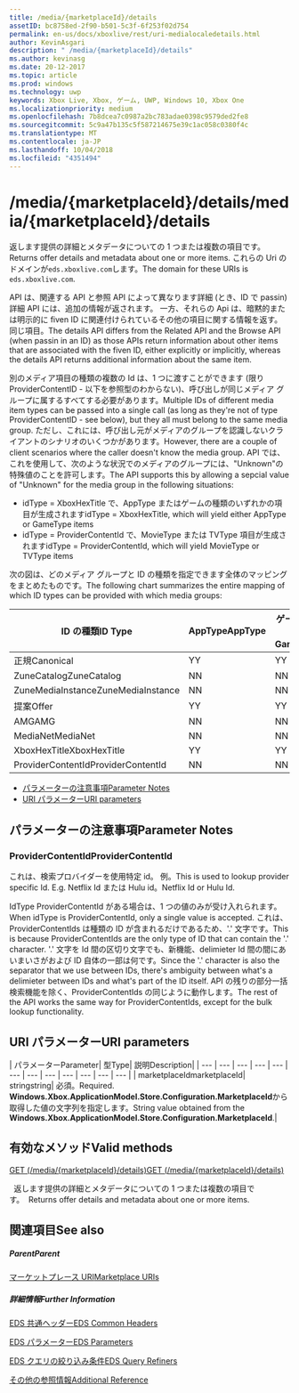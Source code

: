 ```yaml
---
title: /media/{marketplaceId}/details
assetID: bc8758ed-2f90-b501-5c3f-6f253f02d754
permalink: en-us/docs/xboxlive/rest/uri-medialocaledetails.html
author: KevinAsgari
description: " /media/{marketplaceId}/details"
ms.author: kevinasg
ms.date: 20-12-2017
ms.topic: article
ms.prod: windows
ms.technology: uwp
keywords: Xbox Live, Xbox, ゲーム, UWP, Windows 10, Xbox One
ms.localizationpriority: medium
ms.openlocfilehash: 7b8dcea7c0987a2bc783adae0398c9579ded2fe8
ms.sourcegitcommit: 5c9a47b135c5f587214675e39c1ac058c0380f4c
ms.translationtype: MT
ms.contentlocale: ja-JP
ms.lasthandoff: 10/04/2018
ms.locfileid: "4351494"
---
```

# <a name="mediamarketplaceiddetails"></a><span data-ttu-id="a0b7b-104">/media/{marketplaceId}/details</span><span class="sxs-lookup"><span data-stu-id="a0b7b-104">/media/{marketplaceId}/details</span></span>
<span data-ttu-id="a0b7b-105">返します提供の詳細とメタデータについての 1 つまたは複数の項目です。</span><span class="sxs-lookup"><span data-stu-id="a0b7b-105">Returns offer details and metadata about one or more items.</span></span> <span data-ttu-id="a0b7b-106">これらの Uri のドメインが`eds.xboxlive.com`します。</span><span class="sxs-lookup"><span data-stu-id="a0b7b-106">The domain for these URIs is `eds.xboxlive.com`.</span></span>
 
<span data-ttu-id="a0b7b-107">API は、関連する API と参照 API によって異なります詳細 (とき、ID で passin) 詳細 API には、追加の情報が返されます。 一方、それらの Api は、暗黙的または明示的に fiven ID に関連付けられているその他の項目に関する情報を返す。同じ項目。</span><span class="sxs-lookup"><span data-stu-id="a0b7b-107">The details API differs from the Related API and the Browse API (when passin in an ID) as those APIs return information about other items that are associated with the fiven ID, either explicitly or implicitly, whereas the details API returns additional information about the same item.</span></span>
 
<span data-ttu-id="a0b7b-108">別のメディア項目の種類の複数の Id は、1 つに渡すことができます (限り ProviderContentID - 以下を参照型のわからない)、呼び出しが同じメディア グループに属するすべてする必要があります。</span><span class="sxs-lookup"><span data-stu-id="a0b7b-108">Multiple IDs of different media item types can be passed into a single call (as long as they're not of type ProviderContentID - see below), but they all must belong to the same media group.</span></span> <span data-ttu-id="a0b7b-109">ただし、これには、呼び出し元がメディアのグループを認識しないクライアントのシナリオのいくつかがあります。</span><span class="sxs-lookup"><span data-stu-id="a0b7b-109">However, there are a couple of client scenarios where the caller doesn't know the media group.</span></span> <span data-ttu-id="a0b7b-110">API では、これを使用して、次のような状況でのメディアのグループには、"Unknown"の特殊値のことを許可します。</span><span class="sxs-lookup"><span data-stu-id="a0b7b-110">The API supports this by allowing a sepcial value of "Unknown" for the media group in the following situations:</span></span>
 
   * <span data-ttu-id="a0b7b-111">idType = XboxHexTitle で、AppType またはゲームの種類のいずれかの項目が生成されます</span><span class="sxs-lookup"><span data-stu-id="a0b7b-111">idType = XboxHexTitle, which will yield either AppType or GameType items</span></span>
   * <span data-ttu-id="a0b7b-112">idType = ProviderContentId で、MovieType または TVType 項目が生成されます</span><span class="sxs-lookup"><span data-stu-id="a0b7b-112">idType = ProviderContentId, which will yield MovieType or TVType items</span></span>
  
<span data-ttu-id="a0b7b-113">次の図は、どのメディア グループと ID の種類を指定できます全体のマッピングをまとめたものです。</span><span class="sxs-lookup"><span data-stu-id="a0b7b-113">The following chart summarizes the entire mapping of which ID types can be provided with which media groups:</span></span>
 
| <span data-ttu-id="a0b7b-114">ID の種類</span><span class="sxs-lookup"><span data-stu-id="a0b7b-114">ID Type</span></span>| <span data-ttu-id="a0b7b-115">AppType</span><span class="sxs-lookup"><span data-stu-id="a0b7b-115">AppType</span></span>| <span data-ttu-id="a0b7b-116">ゲームの種類</span><span class="sxs-lookup"><span data-stu-id="a0b7b-116">GameType</span></span>| <span data-ttu-id="a0b7b-117">MovieType</span><span class="sxs-lookup"><span data-stu-id="a0b7b-117">MovieType</span></span>| <span data-ttu-id="a0b7b-118">MusicArtistType</span><span class="sxs-lookup"><span data-stu-id="a0b7b-118">MusicArtistType</span></span>| <span data-ttu-id="a0b7b-119">MusicType</span><span class="sxs-lookup"><span data-stu-id="a0b7b-119">MusicType</span></span>| <span data-ttu-id="a0b7b-120">TVType</span><span class="sxs-lookup"><span data-stu-id="a0b7b-120">TVType</span></span>| <span data-ttu-id="a0b7b-121">WebVideoType</span><span class="sxs-lookup"><span data-stu-id="a0b7b-121">WebVideoType</span></span>| <span data-ttu-id="a0b7b-122">Unknown</span><span class="sxs-lookup"><span data-stu-id="a0b7b-122">Unknown</span></span>| 
| --- | --- | --- | --- | --- | --- | --- | --- | --- | 
| <span data-ttu-id="a0b7b-123">正規</span><span class="sxs-lookup"><span data-stu-id="a0b7b-123">Canonical</span></span>| <span data-ttu-id="a0b7b-124">Y</span><span class="sxs-lookup"><span data-stu-id="a0b7b-124">Y</span></span>| <span data-ttu-id="a0b7b-125">Y</span><span class="sxs-lookup"><span data-stu-id="a0b7b-125">Y</span></span>| <span data-ttu-id="a0b7b-126">Y</span><span class="sxs-lookup"><span data-stu-id="a0b7b-126">Y</span></span>| <span data-ttu-id="a0b7b-127">Y</span><span class="sxs-lookup"><span data-stu-id="a0b7b-127">Y</span></span>| <span data-ttu-id="a0b7b-128">Y</span><span class="sxs-lookup"><span data-stu-id="a0b7b-128">Y</span></span>| <span data-ttu-id="a0b7b-129">Y</span><span class="sxs-lookup"><span data-stu-id="a0b7b-129">Y</span></span>| <span data-ttu-id="a0b7b-130">Y</span><span class="sxs-lookup"><span data-stu-id="a0b7b-130">Y</span></span>| <span data-ttu-id="a0b7b-131">N</span><span class="sxs-lookup"><span data-stu-id="a0b7b-131">N</span></span>| 
| <span data-ttu-id="a0b7b-132">ZuneCatalog</span><span class="sxs-lookup"><span data-stu-id="a0b7b-132">ZuneCatalog</span></span>| <span data-ttu-id="a0b7b-133">N</span><span class="sxs-lookup"><span data-stu-id="a0b7b-133">N</span></span>| <span data-ttu-id="a0b7b-134">N</span><span class="sxs-lookup"><span data-stu-id="a0b7b-134">N</span></span>| <span data-ttu-id="a0b7b-135">Y</span><span class="sxs-lookup"><span data-stu-id="a0b7b-135">Y</span></span>| <span data-ttu-id="a0b7b-136">Y</span><span class="sxs-lookup"><span data-stu-id="a0b7b-136">Y</span></span>| <span data-ttu-id="a0b7b-137">Y</span><span class="sxs-lookup"><span data-stu-id="a0b7b-137">Y</span></span>| <span data-ttu-id="a0b7b-138">Y</span><span class="sxs-lookup"><span data-stu-id="a0b7b-138">Y</span></span>| <span data-ttu-id="a0b7b-139">N</span><span class="sxs-lookup"><span data-stu-id="a0b7b-139">N</span></span>| <span data-ttu-id="a0b7b-140">N</span><span class="sxs-lookup"><span data-stu-id="a0b7b-140">N</span></span>| 
| <span data-ttu-id="a0b7b-141">ZuneMediaInstance</span><span class="sxs-lookup"><span data-stu-id="a0b7b-141">ZuneMediaInstance</span></span>| <span data-ttu-id="a0b7b-142">N</span><span class="sxs-lookup"><span data-stu-id="a0b7b-142">N</span></span>| <span data-ttu-id="a0b7b-143">N</span><span class="sxs-lookup"><span data-stu-id="a0b7b-143">N</span></span>| <span data-ttu-id="a0b7b-144">Y</span><span class="sxs-lookup"><span data-stu-id="a0b7b-144">Y</span></span>| <span data-ttu-id="a0b7b-145">N</span><span class="sxs-lookup"><span data-stu-id="a0b7b-145">N</span></span>| <span data-ttu-id="a0b7b-146">Y</span><span class="sxs-lookup"><span data-stu-id="a0b7b-146">Y</span></span>| <span data-ttu-id="a0b7b-147">Y</span><span class="sxs-lookup"><span data-stu-id="a0b7b-147">Y</span></span>| <span data-ttu-id="a0b7b-148">N</span><span class="sxs-lookup"><span data-stu-id="a0b7b-148">N</span></span>| <span data-ttu-id="a0b7b-149">N</span><span class="sxs-lookup"><span data-stu-id="a0b7b-149">N</span></span>| 
| <span data-ttu-id="a0b7b-150">提案</span><span class="sxs-lookup"><span data-stu-id="a0b7b-150">Offer</span></span>| <span data-ttu-id="a0b7b-151">Y</span><span class="sxs-lookup"><span data-stu-id="a0b7b-151">Y</span></span>| <span data-ttu-id="a0b7b-152">Y</span><span class="sxs-lookup"><span data-stu-id="a0b7b-152">Y</span></span>| <span data-ttu-id="a0b7b-153">Y</span><span class="sxs-lookup"><span data-stu-id="a0b7b-153">Y</span></span>| <span data-ttu-id="a0b7b-154">N</span><span class="sxs-lookup"><span data-stu-id="a0b7b-154">N</span></span>| <span data-ttu-id="a0b7b-155">Y</span><span class="sxs-lookup"><span data-stu-id="a0b7b-155">Y</span></span>| <span data-ttu-id="a0b7b-156">Y</span><span class="sxs-lookup"><span data-stu-id="a0b7b-156">Y</span></span>| <span data-ttu-id="a0b7b-157">N</span><span class="sxs-lookup"><span data-stu-id="a0b7b-157">N</span></span>| <span data-ttu-id="a0b7b-158">N</span><span class="sxs-lookup"><span data-stu-id="a0b7b-158">N</span></span>| 
| <span data-ttu-id="a0b7b-159">AMG</span><span class="sxs-lookup"><span data-stu-id="a0b7b-159">AMG</span></span>| <span data-ttu-id="a0b7b-160">N</span><span class="sxs-lookup"><span data-stu-id="a0b7b-160">N</span></span>| <span data-ttu-id="a0b7b-161">N</span><span class="sxs-lookup"><span data-stu-id="a0b7b-161">N</span></span>| <span data-ttu-id="a0b7b-162">N</span><span class="sxs-lookup"><span data-stu-id="a0b7b-162">N</span></span>| <span data-ttu-id="a0b7b-163">N</span><span class="sxs-lookup"><span data-stu-id="a0b7b-163">N</span></span>| <span data-ttu-id="a0b7b-164">Y</span><span class="sxs-lookup"><span data-stu-id="a0b7b-164">Y</span></span>| <span data-ttu-id="a0b7b-165">N</span><span class="sxs-lookup"><span data-stu-id="a0b7b-165">N</span></span>| <span data-ttu-id="a0b7b-166">N</span><span class="sxs-lookup"><span data-stu-id="a0b7b-166">N</span></span>| <span data-ttu-id="a0b7b-167">N</span><span class="sxs-lookup"><span data-stu-id="a0b7b-167">N</span></span>| 
| <span data-ttu-id="a0b7b-168">MediaNet</span><span class="sxs-lookup"><span data-stu-id="a0b7b-168">MediaNet</span></span>| <span data-ttu-id="a0b7b-169">N</span><span class="sxs-lookup"><span data-stu-id="a0b7b-169">N</span></span>| <span data-ttu-id="a0b7b-170">N</span><span class="sxs-lookup"><span data-stu-id="a0b7b-170">N</span></span>| <span data-ttu-id="a0b7b-171">N</span><span class="sxs-lookup"><span data-stu-id="a0b7b-171">N</span></span>| <span data-ttu-id="a0b7b-172">N</span><span class="sxs-lookup"><span data-stu-id="a0b7b-172">N</span></span>| <span data-ttu-id="a0b7b-173">Y</span><span class="sxs-lookup"><span data-stu-id="a0b7b-173">Y</span></span>| <span data-ttu-id="a0b7b-174">N</span><span class="sxs-lookup"><span data-stu-id="a0b7b-174">N</span></span>| <span data-ttu-id="a0b7b-175">N</span><span class="sxs-lookup"><span data-stu-id="a0b7b-175">N</span></span>| <span data-ttu-id="a0b7b-176">N</span><span class="sxs-lookup"><span data-stu-id="a0b7b-176">N</span></span>| 
| <span data-ttu-id="a0b7b-177">XboxHexTitle</span><span class="sxs-lookup"><span data-stu-id="a0b7b-177">XboxHexTitle</span></span>| <span data-ttu-id="a0b7b-178">Y</span><span class="sxs-lookup"><span data-stu-id="a0b7b-178">Y</span></span>| <span data-ttu-id="a0b7b-179">Y</span><span class="sxs-lookup"><span data-stu-id="a0b7b-179">Y</span></span>| <span data-ttu-id="a0b7b-180">N</span><span class="sxs-lookup"><span data-stu-id="a0b7b-180">N</span></span>| <span data-ttu-id="a0b7b-181">N</span><span class="sxs-lookup"><span data-stu-id="a0b7b-181">N</span></span>| <span data-ttu-id="a0b7b-182">N</span><span class="sxs-lookup"><span data-stu-id="a0b7b-182">N</span></span>| <span data-ttu-id="a0b7b-183">N</span><span class="sxs-lookup"><span data-stu-id="a0b7b-183">N</span></span>| <span data-ttu-id="a0b7b-184">N</span><span class="sxs-lookup"><span data-stu-id="a0b7b-184">N</span></span>| <span data-ttu-id="a0b7b-185">Y</span><span class="sxs-lookup"><span data-stu-id="a0b7b-185">Y</span></span>| 
| <span data-ttu-id="a0b7b-186">ProviderContentId</span><span class="sxs-lookup"><span data-stu-id="a0b7b-186">ProviderContentId</span></span>| <span data-ttu-id="a0b7b-187">N</span><span class="sxs-lookup"><span data-stu-id="a0b7b-187">N</span></span>| <span data-ttu-id="a0b7b-188">N</span><span class="sxs-lookup"><span data-stu-id="a0b7b-188">N</span></span>| <span data-ttu-id="a0b7b-189">Y</span><span class="sxs-lookup"><span data-stu-id="a0b7b-189">Y</span></span>| <span data-ttu-id="a0b7b-190">N</span><span class="sxs-lookup"><span data-stu-id="a0b7b-190">N</span></span>| <span data-ttu-id="a0b7b-191">N</span><span class="sxs-lookup"><span data-stu-id="a0b7b-191">N</span></span>| <span data-ttu-id="a0b7b-192">Y</span><span class="sxs-lookup"><span data-stu-id="a0b7b-192">Y</span></span>| <span data-ttu-id="a0b7b-193">N</span><span class="sxs-lookup"><span data-stu-id="a0b7b-193">N</span></span>| <span data-ttu-id="a0b7b-194">Y</span><span class="sxs-lookup"><span data-stu-id="a0b7b-194">Y</span></span>| 
 
  * [<span data-ttu-id="a0b7b-195">パラメーターの注意事項</span><span class="sxs-lookup"><span data-stu-id="a0b7b-195">Parameter Notes</span></span>](#ID4EEH)
  * [<span data-ttu-id="a0b7b-196">URI パラメーター</span><span class="sxs-lookup"><span data-stu-id="a0b7b-196">URI parameters</span></span>](#ID4EUH)
 
<a id="ID4EEH"></a>

 
## <a name="parameter-notes"></a><span data-ttu-id="a0b7b-197">パラメーターの注意事項</span><span class="sxs-lookup"><span data-stu-id="a0b7b-197">Parameter Notes</span></span>
 
<a id="ID4EIH"></a>

 
### <a name="providercontentid"></a><span data-ttu-id="a0b7b-198">ProviderContentId</span><span class="sxs-lookup"><span data-stu-id="a0b7b-198">ProviderContentId</span></span>
 
<span data-ttu-id="a0b7b-199">これは、検索プロバイダーを使用特定 id。 例。</span><span class="sxs-lookup"><span data-stu-id="a0b7b-199">This is used to lookup provider specific Id. E.g.</span></span> <span data-ttu-id="a0b7b-200">Netflix Id または Hulu id。</span><span class="sxs-lookup"><span data-stu-id="a0b7b-200">Netflix Id or Hulu Id.</span></span>
 
<span data-ttu-id="a0b7b-201">IdType ProviderContentId がある場合は、1 つの値のみが受け入れられます。</span><span class="sxs-lookup"><span data-stu-id="a0b7b-201">When idType is ProviderContentId, only a single value is accepted.</span></span> <span data-ttu-id="a0b7b-202">これは、ProviderContentIds は種類の ID が含まれるだけであるため、'.' 文字です。</span><span class="sxs-lookup"><span data-stu-id="a0b7b-202">This is because ProviderContentIds are the only type of ID that can contain the '.' character.</span></span> <span data-ttu-id="a0b7b-203">'.' 文字を Id 間の区切り文字でも、新機能、delimieter Id 間の間にあいまいさがおよび ID 自体の一部は何です。</span><span class="sxs-lookup"><span data-stu-id="a0b7b-203">Since the '.' character is also the separator that we use between IDs, there's ambiguity between what's a delimieter between IDs and what's part of the ID itself.</span></span> <span data-ttu-id="a0b7b-204">API の残りの部分一括検索機能を除く、ProviderContentIds の同じように動作します。</span><span class="sxs-lookup"><span data-stu-id="a0b7b-204">The rest of the API works the same way for ProviderContentIds, except for the bulk lookup functionality.</span></span>
   
<a id="ID4EUH"></a>

 
## <a name="uri-parameters"></a><span data-ttu-id="a0b7b-205">URI パラメーター</span><span class="sxs-lookup"><span data-stu-id="a0b7b-205">URI parameters</span></span>
 
| <span data-ttu-id="a0b7b-206">パラメーター</span><span class="sxs-lookup"><span data-stu-id="a0b7b-206">Parameter</span></span>| <span data-ttu-id="a0b7b-207">型</span><span class="sxs-lookup"><span data-stu-id="a0b7b-207">Type</span></span>| <span data-ttu-id="a0b7b-208">説明</span><span class="sxs-lookup"><span data-stu-id="a0b7b-208">Description</span></span>| 
| --- | --- | --- | --- | --- | --- | --- | --- | --- | --- | --- | --- | 
| <span data-ttu-id="a0b7b-209">marketplaceId</span><span class="sxs-lookup"><span data-stu-id="a0b7b-209">marketplaceId</span></span>| <span data-ttu-id="a0b7b-210">string</span><span class="sxs-lookup"><span data-stu-id="a0b7b-210">string</span></span>| <span data-ttu-id="a0b7b-211">必須。</span><span class="sxs-lookup"><span data-stu-id="a0b7b-211">Required.</span></span> <span data-ttu-id="a0b7b-212"><b>Windows.Xbox.ApplicationModel.Store.Configuration.MarketplaceId</b>から取得した値の文字列を指定します。</span><span class="sxs-lookup"><span data-stu-id="a0b7b-212">String value obtained from the <b>Windows.Xbox.ApplicationModel.Store.Configuration.MarketplaceId</b>.</span></span>| 
  
<a id="ID4EWAAC"></a>

 
## <a name="valid-methods"></a><span data-ttu-id="a0b7b-213">有効なメソッド</span><span class="sxs-lookup"><span data-stu-id="a0b7b-213">Valid methods</span></span>

[<span data-ttu-id="a0b7b-214">GET (/media/{marketplaceId}/details)</span><span class="sxs-lookup"><span data-stu-id="a0b7b-214">GET (/media/{marketplaceId}/details)</span></span>](uri-medialocaledetailsget.md)

<span data-ttu-id="a0b7b-215">&nbsp;&nbsp;返します提供の詳細とメタデータについての 1 つまたは複数の項目です。</span><span class="sxs-lookup"><span data-stu-id="a0b7b-215">&nbsp;&nbsp;Returns offer details and metadata about one or more items.</span></span> 
 
<a id="ID4EABAC"></a>

 
## <a name="see-also"></a><span data-ttu-id="a0b7b-216">関連項目</span><span class="sxs-lookup"><span data-stu-id="a0b7b-216">See also</span></span>
 
<a id="ID4ECBAC"></a>

 
##### <a name="parent"></a><span data-ttu-id="a0b7b-217">Parent</span><span class="sxs-lookup"><span data-stu-id="a0b7b-217">Parent</span></span> 

[<span data-ttu-id="a0b7b-218">マーケットプレース URI</span><span class="sxs-lookup"><span data-stu-id="a0b7b-218">Marketplace URIs</span></span>](atoc-reference-marketplace.md)

  
<a id="ID4EMBAC"></a>

 
##### <a name="further-information"></a><span data-ttu-id="a0b7b-219">詳細情報</span><span class="sxs-lookup"><span data-stu-id="a0b7b-219">Further Information</span></span> 

[<span data-ttu-id="a0b7b-220">EDS 共通ヘッダー</span><span class="sxs-lookup"><span data-stu-id="a0b7b-220">EDS Common Headers</span></span>](../../additional/edscommonheaders.md)

 [<span data-ttu-id="a0b7b-221">EDS パラメーター</span><span class="sxs-lookup"><span data-stu-id="a0b7b-221">EDS Parameters</span></span>](../../additional/edsparameters.md)

 [<span data-ttu-id="a0b7b-222">EDS クエリの絞り込み条件</span><span class="sxs-lookup"><span data-stu-id="a0b7b-222">EDS Query Refiners</span></span>](../../additional/edsqueryrefiners.md)

 [<span data-ttu-id="a0b7b-223">その他の参照情報</span><span class="sxs-lookup"><span data-stu-id="a0b7b-223">Additional Reference</span></span>](../../additional/atoc-xboxlivews-reference-additional.md)

   